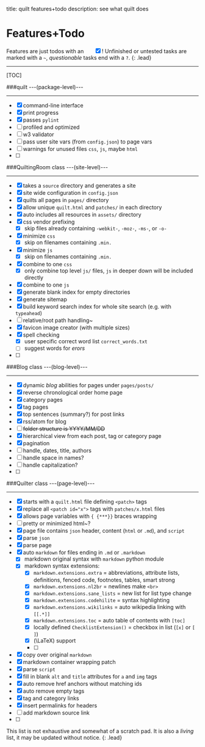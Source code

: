 title: quilt features+todo
description: see what quilt does

Features+Todo
=============
Features are just todos with an &nbsp;&nbsp;&nbsp;&nbsp;&nbsp;&nbsp;<input checked="" type="checkbox"/>!
Unfinished or untested tasks are marked with a `~`, _questionable_ tasks end with a `?`.
{: .lead}
****************************************************************************************************************
[TOC]

###quilt ---(package\-level)---
***************************************

- [x] command-line interface
- [x] print progress
- [x] passes `pylint`
- [ ] profiled and optimized
- [ ] w3 validator
- [ ] pass user site vars (from `config.json`) to page vars
- [ ] warnings for unused files `css`, `js`, maybe `html`
- [ ]

###QuiltingRoom class ---(site\-level)---
*************************************************

- [x] takes a `source` directory and generates a site
- [x] site wide configuration in `config.json`
- [x] quilts all pages in `pages/` directory
- [x] allow unique `quilt.html` and `patches/` in each directory
- [x] auto includes all resources in `assets/` directory
- [x] css vendor prefixing
    - [x] skip files already containing `-webkit-`, `-moz-`, `-ms-`, or `-o-`
- [x] minimize `css`
    - [x] skip on filenames containing `.min.`
- [x] minimize `js`
    - [x] skip on filenames containing `.min.`
- [x] combine to one `css`
    - [x] only combine top level `js/` files, `js` in deeper down will be included directly
- [x] combine to one `js`
- [x] generate blank index for empty directories
- [x] generate sitemap
- [x] build keyword search index for whole site search (e.g. with `typeahead`)
- [ ] relative/root path handling~
- [x] favicon image creator (with multiple sizes)
- [x] spell checking
    - [x] user specific correct word list `correct_words.txt`
    - [ ] suggest words for *erors*
- [ ]

###Blog class ---(blog\-level)---
*****************************************

- [x] dynamic _blog_ abilities for pages under `pages/posts/`
- [x] reverse chronological order home page
- [x] category pages
- [x] tag pages
- [x] top sentences (summary?) for post links
- [x] rss/atom for blog
- [ ] ~~folder structure is YYYY/MM/DD~~
- [x] hierarchical view from each post, tag or category page
- [x] pagination
- [ ] handle, dates, title, authors
- [ ] handle space in names?
- [ ] handle capitalization?
- [ ]

###Quilter class ---(page\-level)---
********************************************

- [x] starts with a `quilt.html` file defining `<patch>` tags
- [x] replace all `<patch id="x">` tags with `patches/x.html` files
- [x] allows page variables with `{ {***}}` braces wrapping
- [ ] pretty or minimized html~?
- [x] page file contains `json` header, content (`html` or `.md`), and `script`
- [x] parse `json`
- [x] parse page
- [x] auto `markdown` for files ending in `.md` or `.markdown`
    - [x] markdown original syntax with `markdown` python module
    - [x] markdown syntax extensions:
        - [x] `markdown.extensions.extra` = abbreviations, attribute lists, definitions, fenced code, footnotes, tables, smart strong
        - [x] `markdown.extensions.nl2br` = newlines make `<br>`
        - [x] `markdown.extensions.sane_lists` = new list for list type change
        - [x] `markdown.extensions.codehilite` = syntax highlighting
        - [x] `markdown.extensions.wikilinks` = auto wikipedia linking with `[[.*]]`
        - [x] `markdown.extensions.toc` = auto table of contents with `[toc]`
        - [x] locally defined `ChecklistExtension()` = checkbox in list (`[x]` or `[ ]`)
        - [x] \(\LaTeX\) support
        - [ ]
- [x] copy over original `markdown`
- [x] markdown container wrapping patch
- [x] parse `script`
- [x] fill in blank `alt` and `title` attributes for `a` and `img` tags
- [x] auto remove href anchors without matching ids
- [x] auto remove empty tags
- [x] tag and category links
- [x] insert permalinks for headers
- [ ] add markdown source link
- [ ]

<div markdown="1" class="alert alert-warning">

This list is not exhaustive and somewhat of a scratch pad. It is also a *living* list, it may be updated without notice.
{: .lead}

</div>
